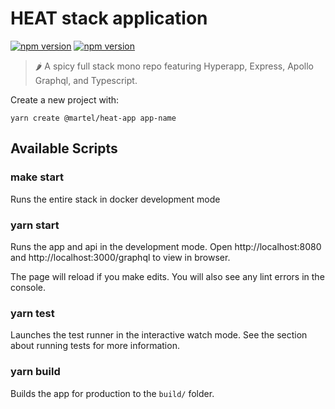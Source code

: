 # HEAT stack application

[![npm
version](https://badge.fury.io/js/%40martel%2Fcreate-heat-app.svg)](https://badge.fury.io/js/%40martel%2Fcreate-heat-app)
[![npm
version](https://badge.fury.io/js/%40martel%2Fheat-template.svg)](https://badge.fury.io/js/%40martel%2Fheat-template)

> 🌶️ A spicy full stack mono repo featuring Hyperapp, Express, Apollo Graphql, and Typescript.

Create a new project with:

```
yarn create @martel/heat-app app-name
```

## Available Scripts

### make start

Runs the entire stack in docker development mode

### yarn start

Runs the app and api in the development mode.
Open http://localhost:8080 and http://localhost:3000/graphql to view in browser.

The page will reload if you make edits.
You will also see any lint errors in the console.

### yarn test

Launches the test runner in the interactive watch mode.
See the section about running tests for more information.

### yarn build

Builds the app for production to the `build/` folder.
